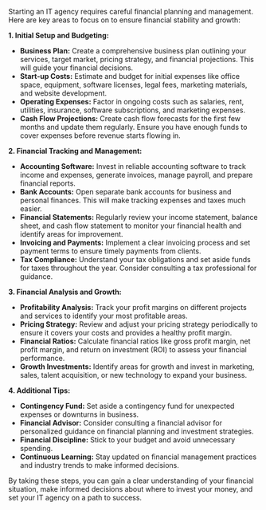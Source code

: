 
Starting an IT agency requires careful financial planning and management. Here are key areas to focus on to ensure financial stability and growth:

**1. Initial Setup and Budgeting:**

- **Business Plan:** Create a comprehensive business plan outlining your services, target market, pricing strategy, and financial projections. This will guide your financial decisions.
- **Start-up Costs:** Estimate and budget for initial expenses like office space, equipment, software licenses, legal fees, marketing materials, and website development.
- **Operating Expenses:** Factor in ongoing costs such as salaries, rent, utilities, insurance, software subscriptions, and marketing expenses.
- **Cash Flow Projections:** Create cash flow forecasts for the first few months and update them regularly. Ensure you have enough funds to cover expenses before revenue starts flowing in.

**2. Financial Tracking and Management:**

- **Accounting Software:** Invest in reliable accounting software to track income and expenses, generate invoices, manage payroll, and prepare financial reports.
- **Bank Accounts:** Open separate bank accounts for business and personal finances. This will make tracking expenses and taxes much easier.
- **Financial Statements:** Regularly review your income statement, balance sheet, and cash flow statement to monitor your financial health and identify areas for improvement.
- **Invoicing and Payments:** Implement a clear invoicing process and set payment terms to ensure timely payments from clients.
- **Tax Compliance:** Understand your tax obligations and set aside funds for taxes throughout the year. Consider consulting a tax professional for guidance.

**3. Financial Analysis and Growth:**

- **Profitability Analysis:** Track your profit margins on different projects and services to identify your most profitable areas.
- **Pricing Strategy:** Review and adjust your pricing strategy periodically to ensure it covers your costs and provides a healthy profit margin.
- **Financial Ratios:** Calculate financial ratios like gross profit margin, net profit margin, and return on investment (ROI) to assess your financial performance.
- **Growth Investments:** Identify areas for growth and invest in marketing, sales, talent acquisition, or new technology to expand your business.

**4. Additional Tips:**

- **Contingency Fund:** Set aside a contingency fund for unexpected expenses or downturns in business.
- **Financial Advisor:** Consider consulting a financial advisor for personalized guidance on financial planning and investment strategies.
- **Financial Discipline:** Stick to your budget and avoid unnecessary spending.
- **Continuous Learning:** Stay updated on financial management practices and industry trends to make informed decisions.

By taking these steps, you can gain a clear understanding of your financial situation, make informed decisions about where to invest your money, and set your IT agency on a path to success.